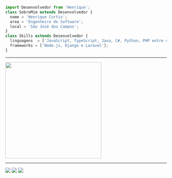 ```js
import Desenvolvedor from 'Henrique';
class SobreMim extends Desenvolvedor {
  nome = 'Henrique Curtis';
  area = 'Engenheiro de Software';
  local = 'São José dos Campos';
}
class Skills extends Desenvolvedor {
  linguagens  = ['JavaScript, TypeScript, Java, C#, Python, PHP entre outras... '];
  frameworks = ['Node.js, Django e Laravel'];
}
```
<hr>
  <img height="300em" src="https://github-readme-stats.vercel.app/api/top-langs/?username=Curtixx&layout=compact&langs_count=10&theme=dracula"/>
<hr>
<div>
 <a href="https://instagram.com/henrique_curtis" target="_blank"><img src="https://img.shields.io/badge/-Instagram-%23E4405F?style=for-the-badge&logo=instagram&logoColor=white" target="_blank"></a>
 <a href = "mailto:curtishenrique10@gmail.com"><img src="https://img.shields.io/badge/Gmail-D14836?style=for-the-badge&logo=gmail&logoColor=white" target="_blank"></a>
 <a href="https://www.linkedin.com/in/henrique-curtis-26325822a" target="_blank"><img src="https://img.shields.io/badge/-LinkedIn-%230077B5?style=for-the-badge&logo=linkedin&logoColor=white" target="_blank"></a> 
</div>
